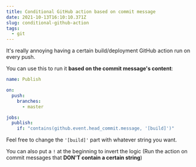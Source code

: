 ```yaml
---
title: Conditional GitHub action based on commit message
date: 2021-10-13T16:10:10.371Z
slug: conditional-github-action
tags:
  - git
---
```

It's really annoying having a certain build/deployment GitHub action run on every push.

You can use this to run it **based on the commit message's content**:

```yaml
name: Publish

on:
  push:
    branches:
      - master

jobs:
  publish:
    if: "contains(github.event.head_commit.message, '[build]')"
```

Feel free to change the `'[build]'` part with whatever string you want.

You can also put a `!` at the beginning to invert the logic (Run the action on commit messages that **DON'T contain a certain string**)